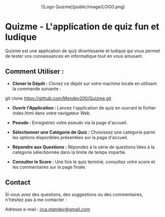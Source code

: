 <div style="text-align:center">
    ![Logo Quizme](public/image/LOGO.png)
</div>

# Quizme - L'application de quiz fun et ludique

Quizme est une application de quiz divertissante et ludique qui vous permet de tester vos connaissances en informatique tout en vous amusant.

## Comment Utiliser :

- **Cloner le Dépôt :** Clonez ce dépôt sur votre machine locale en utilisant la commande suivante :

git clone https://github.com/Mendev200/Quizme.git

- **Ouvrir l'Application :** Lancez l'application de quiz en ouvrant le fichier index.html dans votre navigateur Web.

- **Pseudo :** Enregistrez votre pseudo via la page d'accueil.

- **Sélectionner une Catégorie de Quiz :** Choisissez une catégorie parmi les options disponibles présentées sur la page d'accueil.

- **Répondre aux Questions :** Répondez à la série de questions liées à la catégorie sélectionnée dans la limite de temps impartie.

- **Consulter le Score :** Une fois le quiz terminé, consultez votre score et les commentaires sur la page finale.

## Contact

Si vous avez des questions, des suggestions ou des commentaires, n'hésitez pas à me contacter :

Adresse e-mail : irca.mendev@gmail.com


